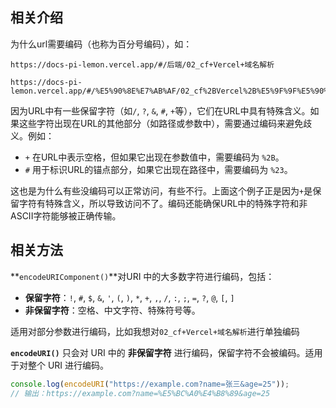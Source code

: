## 相关介绍

为什么url需要编码（也称为百分号编码），如：

```
https://docs-pi-lemon.vercel.app/#/后端/02_cf+Vercel+域名解析

https://docs-pi-lemon.vercel.app/#/%E5%90%8E%E7%AB%AF/02_cf%2BVercel%2B%E5%9F%9F%E5%90%8D%E8%A7%A3%E6%9E%90
```

因为URL中有一些保留字符（如`/`, `?`, `&`, `#`, `+`等），它们在URL中具有特殊含义。如果这些字符出现在URL的其他部分（如路径或参数中），需要通过编码来避免歧义。例如：

- `+` 在URL中表示空格，但如果它出现在参数值中，需要编码为 `%2B`。
- `#` 用于标识URL的锚点部分，如果它出现在路径中，需要编码为 `%23`。

这也是为什么有些没编码可以正常访问，有些不行。上面这个例子正是因为`+`是保留字符有特殊含义，所以导致访问不了。编码还能确保URL中的特殊字符和非ASCII字符能够被正确传输。



## 相关方法

**`encodeURIComponent()`**对URI 中的大多数字符进行编码，包括：

- **保留字符**：`!`, `#`, `$`, `&`, `'`, `(`, `)`, `*`, `+`, `,`, `/`, `:`, `;`, `=`, `?`, `@`, `[`, `]`
- **非保留字符**：空格、中文字符、特殊符号等。

适用对部分参数进行编码，比如我想对`02_cf+Vercel+域名解析`进行单独编码



**`encodeURI()`** 只会对 URI 中的 **非保留字符** 进行编码，保留字符不会被编码。适用于对整个 URI 进行编码。

```js
console.log(encodeURI("https://example.com?name=张三&age=25"));
// 输出：https://example.com?name=%E5%BC%A0%E4%B8%89&age=25
```

